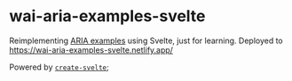 # wai-aria-examples-svelte

Reimplementing [ARIA examples](https://www.w3.org/TR/wai-aria-practices/examples/) using Svelte, just for learning. Deployed to https://wai-aria-examples-svelte.netlify.app/

Powered by [`create-svelte`](https://github.com/sveltejs/kit/tree/master/packages/create-svelte);


